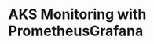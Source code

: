 # AKS Monitoring with PrometheusGrafana                                                                                                                                                                                                                                                                                                                                                                                    
